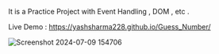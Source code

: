 It is a Practice Project with Event Handling , DOM , etc .

Live Demo : https://yashsharma228.github.io/Guess_Number/

![Screenshot 2024-07-09 154706](https://github.com/yashsharma228/JS-Practice-Projects/assets/141614148/c9b65f20-4a28-4cdc-a589-1b277c3d0bd9)
